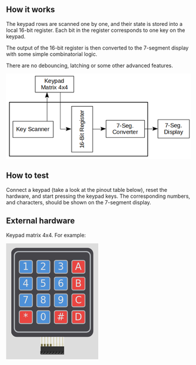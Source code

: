 ## How it works

The keypad rows are scanned one by one, and their state is
stored into a local 16-bit register. Each bit in the register
corresponds to one key on the keypad.

The output of the 16-bit register is then converted to the 
7-segment display with some simple combinatorial logic.

There are no debouncing, latching or some other advanced
features.

![Block Diagram](https://github.com/wrkanet/tt06-keypad-decoder/raw/main/docs/BlockDiagram.png?raw=true)

## How to test

Connect a keypad (take a look at the pinout table below),
reset the hardware, and start pressing the keypad keys.
The corresponding numbers, and characters, should be shown
on the 7-segment display.

## External hardware

Keypad matrix 4x4. For example:

![Keypad matrix 4x4](https://github.com/wrkanet/tt06-keypad-decoder/raw/main/docs/KeypadMatrix4x4.png?raw=true)
